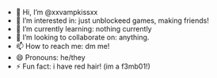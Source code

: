 - 👋 Hi, I’m @xxvampkissxx
- 👀 I’m interested in: just unblockeed games, making friends!
- 🌱 I’m currently learning: nothing currently
- 💞️ I’m looking to collaborate on: anything.
- 📫 How to reach me: dm me!
- 😄 Pronouns: he/they
- ⚡ Fun fact: i have red hair! (im a f3mb01!)

<!---
xxvampkissxx/xxvampkissxx is a ✨ special ✨ repository because its `README.md` (this file) appears on your GitHub profile.
You can click the Preview link to take a look at your changes.
--->
